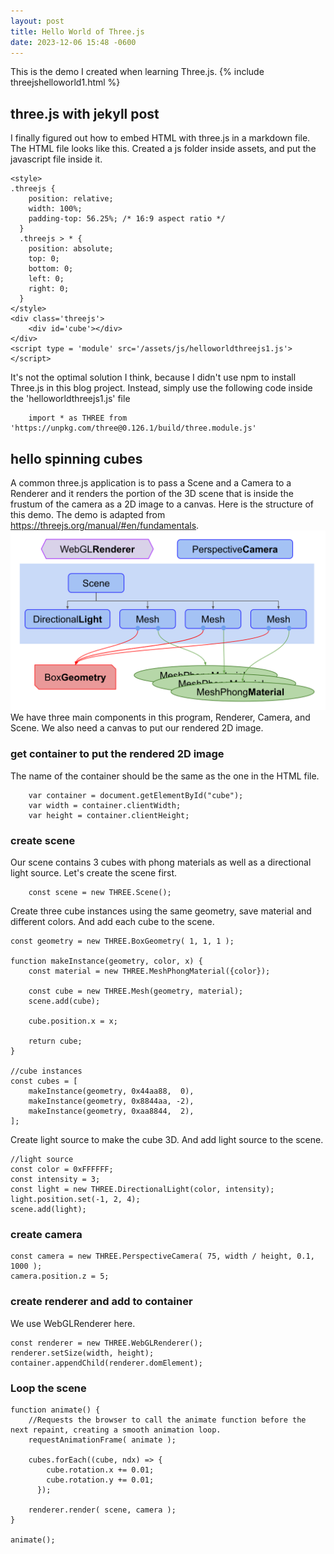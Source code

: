 ```yaml
---
layout: post
title: Hello World of Three.js
date: 2023-12-06 15:48 -0600
---
```

This is the demo I created when learning Three.js.
{% include threejshelloworld1.html %}

## three.js with jekyll post
I finally figured out how to embed HTML with three.js in a markdown file.
The HTML file looks like this. Created a js folder inside assets, and put the javascript file inside it.
```
<style>
.threejs {
    position: relative;
    width: 100%;
    padding-top: 56.25%; /* 16:9 aspect ratio */
  }
  .threejs > * {
    position: absolute;
    top: 0;
    bottom: 0;
    left: 0;
    right: 0;
  }
</style>
<div class='threejs'>
    <div id='cube'></div>
</div>
<script type = 'module' src='/assets/js/helloworldthreejs1.js'></script>
```

It's not the optimal solution I think, because I didn't use npm to install Three.js in this blog project. Instead, simply use the following code inside the 'helloworldthreejs1.js' file
```
    import * as THREE from 'https://unpkg.com/three@0.126.1/build/three.module.js'
```

## hello spinning cubes
A common three.js application is to pass a Scene and a Camera to a Renderer and it renders the portion of the 3D scene that is inside the frustum of the camera as a 2D image to a canvas.
Here is the structure of this demo. The demo is adapted from https://threejs.org/manual/#en/fundamentals.
![Untitled](/assets/images/threejs-3cubes-scene.svg)
We have three main components in this program, Renderer, Camera, and Scene. We also need a canvas to put our rendered 2D image.

### get container to put the rendered 2D image
The name of the container should be the same as the one in the HTML file.
```
    var container = document.getElementById("cube");
    var width = container.clientWidth;
    var height = container.clientHeight;
```

### create scene
Our scene contains 3 cubes with phong materials as well as a directional light source. Let's create the scene first.
```
    const scene = new THREE.Scene();
```

Create three cube instances using the same geometry, save material and different colors. And add each cube to the scene.

```
const geometry = new THREE.BoxGeometry( 1, 1, 1 );

function makeInstance(geometry, color, x) {
	const material = new THREE.MeshPhongMaterial({color});
   
	const cube = new THREE.Mesh(geometry, material);
	scene.add(cube);
   
	cube.position.x = x;
   
	return cube;
}

//cube instances
const cubes = [
	makeInstance(geometry, 0x44aa88,  0),
	makeInstance(geometry, 0x8844aa, -2),
	makeInstance(geometry, 0xaa8844,  2),
];
```

Create light source to make the cube 3D. And add light source to the scene.
```
//light source
const color = 0xFFFFFF;
const intensity = 3;
const light = new THREE.DirectionalLight(color, intensity);
light.position.set(-1, 2, 4);
scene.add(light);
```

### create camera
```
const camera = new THREE.PerspectiveCamera( 75, width / height, 0.1, 1000 );
camera.position.z = 5;
```

### create renderer and add to container
We use WebGLRenderer here.
```
const renderer = new THREE.WebGLRenderer();
renderer.setSize(width, height);
container.appendChild(renderer.domElement);
```

### Loop the scene
```
function animate() {
	//Requests the browser to call the animate function before the next repaint, creating a smooth animation loop.
	requestAnimationFrame( animate );
	
	cubes.forEach((cube, ndx) => {
		cube.rotation.x += 0.01;
		cube.rotation.y += 0.01;
	  });

	renderer.render( scene, camera );
}

animate();
```










